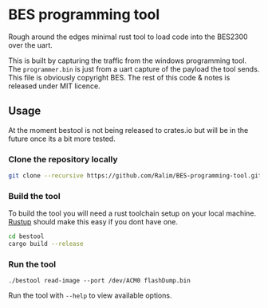# BES programming tool

Rough around the edges minimal rust tool to load code into the BES2300 over the uart.

This is built by capturing the traffic from the windows programming tool.
The `programmer.bin` is just from a uart capture of the payload the tool sends.
This file is obviously copyright BES.
The rest of this code & notes is released under MIT licence.

## Usage

At the moment bestool is not being released to crates.io but will be in the future once its a bit more tested.

### Clone the repository locally

```bash
git clone --recursive https://github.com/Ralim/BES-programming-tool.git
```

### Build the tool

To build the tool you will need a rust toolchain setup on your local machine.
[Rustup](https://rustup.rs/) should make this easy if you dont have one.

```bash
cd bestool
cargo build --release
```

### Run the tool

```
./bestool read-image --port /dev/ACM0 flashDump.bin
```

Run the tool with `--help` to view available options.
